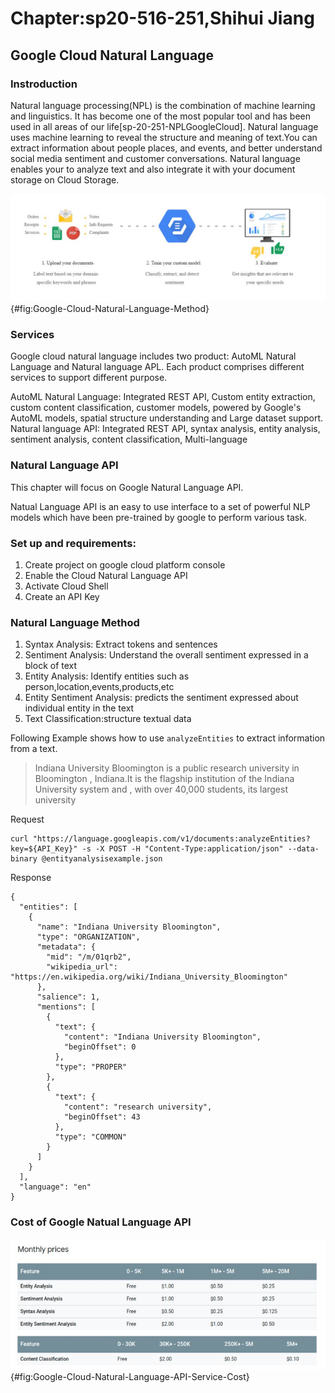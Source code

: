 # Chapter:sp20-516-251,Shihui Jiang

## Google Cloud Natural Language 


### Instroduction 

Natural language processing(NPL) is the combination of machine learning and
linguistics. It has become one of the most popular tool and has been used in
all areas of our life[sp-20-251-NPLGoogleCloud].  Natural language uses machine learning to reveal the
structure and meaning of text.You can extract information about people
places, and events, and better understand social media sentiment and customer
conversations. Natural language enables your to analyze text and also
integrate it with your document storage on Cloud Storage.

![](chapterimages/natural_language_method.jpg){#fig:Google-Cloud-Natural-Language-Method}

### Services

Google cloud natural language includes two product: AutoML Natural Language and 
Natural language APL. Each product comprises different services to support 
different purpose. 


AutoML Natural Language: Integrated REST API, Custom entity extraction, custom 
content classification, customer models, powered by Google's AutoML models,
spatial structure understanding and Large dataset support.
Natural language API: Integrated REST API, syntax analysis, entity analysis, 
sentiment analysis, content classification, Multi-language


### Natural Language API 


This chapter will focus on Google Natural Language API. 

Natual Language API is an easy to use interface to a set of powerful NLP
 models which have been pre-trained by google to perform various task. 


### Set up and requirements: 

1. Create project on google cloud platform console 
2. Enable the Cloud Natural Language API 
3. Activate Cloud Shell 
4. Create an API Key 

### Natural Language Method 

1. Syntax Analysis: Extract tokens and sentences
2. Sentiment Analysis: Understand the overall sentiment expressed in a block of text
3. Entity Analysis: Identify entities such as person,location,events,products,etc
4. Entity Sentiment Analysis: predicts the sentiment expressed about individual
entity in the text
5. Text Classification:structure textual data 

Following Example shows how to use `analyzeEntities` to extract 
information from a text. 

>Indiana University Bloomington is a public research university in Bloomington
, Indiana.It is the flagship institution of the Indiana University system and
, with over 40,000 students, its largest university

Request 

~~~
curl "https://language.googleapis.com/v1/documents:analyzeEntities?key=${API_Key}" -s -X POST -H "Content-Type:application/json" --data-binary @entityanalysisexample.json
~~~

Response

~~~
{
  "entities": [
    {
      "name": "Indiana University Bloomington",
      "type": "ORGANIZATION",
      "metadata": {
        "mid": "/m/01qrb2",
        "wikipedia_url": "https://en.wikipedia.org/wiki/Indiana_University_Bloomington"
      },
      "salience": 1,
      "mentions": [
        {
          "text": {
            "content": "Indiana University Bloomington",
            "beginOffset": 0
          },
          "type": "PROPER"
        },
        {
          "text": {
            "content": "research university",
            "beginOffset": 43
          },
          "type": "COMMON"
        }
      ]
    }
  ],
  "language": "en"
}

~~~



### Cost of Google Natual Language API 

![](chapterimages/natural_language_service_cost.jpg){#fig:Google-Cloud-Natural-Language-API-Service-Cost}





